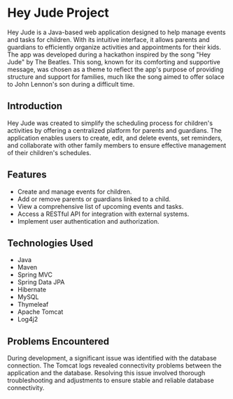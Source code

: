 # Hey Jude Project

Hey Jude is a Java-based web application designed to help manage events and tasks for children. With its intuitive interface, it allows parents and guardians to efficiently organize activities and appointments for their kids. The app was developed during a hackathon inspired by the song "Hey Jude" by The Beatles. This song, known for its comforting and supportive message, was chosen as a theme to reflect the app's purpose of providing structure and support for families, much like the song aimed to offer solace to John Lennon's son during a difficult time.

## Introduction

Hey Jude was created to simplify the scheduling process for children's activities by offering a centralized platform for parents and guardians. The application enables users to create, edit, and delete events, set reminders, and collaborate with other family members to ensure effective management of their children's schedules.

## Features

- Create and manage events for children.
- Add or remove parents or guardians linked to a child.
- View a comprehensive list of upcoming events and tasks.
- Access a RESTful API for integration with external systems.
- Implement user authentication and authorization.

## Technologies Used

- Java
- Maven
- Spring MVC
- Spring Data JPA
- Hibernate
- MySQL
- Thymeleaf
- Apache Tomcat
- Log4j2

## Problems Encountered

During development, a significant issue was identified with the database connection. The Tomcat logs revealed connectivity problems between the application and the database. Resolving this issue involved thorough troubleshooting and adjustments to ensure stable and reliable database connectivity.
